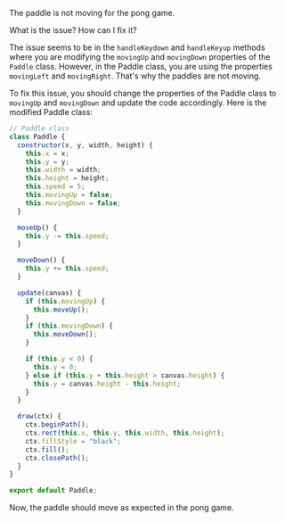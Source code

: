The paddle is not moving for the pong game.

What is the issue? How can I fix it?

The issue seems to be in the `handleKeydown` and `handleKeyup` methods where you are modifying the `movingUp` and `movingDown` properties of the `Paddle` class. However, in the Paddle class, you are using the properties `movingLeft` and `movingRight`. That's why the paddles are not moving.

To fix this issue, you should change the properties of the Paddle class to `movingUp` and `movingDown` and update the code accordingly. Here is the modified Paddle class:

```javascript
// Paddle class
class Paddle {
  constructor(x, y, width, height) {
    this.x = x;
    this.y = y;
    this.width = width;
    this.height = height;
    this.speed = 5;
    this.movingUp = false;
    this.movingDown = false;
  }

  moveUp() {
    this.y -= this.speed;
  }

  moveDown() {
    this.y += this.speed;
  }

  update(canvas) {
    if (this.movingUp) {
      this.moveUp();
    }
    if (this.movingDown) {
      this.moveDown();
    }

    if (this.y < 0) {
      this.y = 0;
    } else if (this.y + this.height > canvas.height) {
      this.y = canvas.height - this.height;
    }
  }

  draw(ctx) {
    ctx.beginPath();
    ctx.rect(this.x, this.y, this.width, this.height);
    ctx.fillStyle = "black";
    ctx.fill();
    ctx.closePath();
  }
}

export default Paddle;
```

Now, the paddle should move as expected in the pong game.